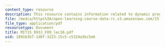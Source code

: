 ```yaml
---
content_type: resource
description: This resource contains information related to dynamic programming.
file: /media/https%3A/open-learning-course-data-rc.s3.amazonaws.com/15-093j-optimization-methods-fall-2009/189163b71d0f322315c5c5324a3bc5e6_MIT15_093J_F09_lec16.pdf
file_type: application/pdf
resourcetype: Document
title: MIT15_093J_F09_lec16.pdf
uid: 189163b7-1d0f-3223-15c5-c5324a3bc5e6
---
```

